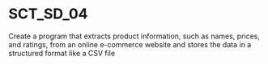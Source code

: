 # SCT_SD_04
Create a program that extracts product information, such as names, prices, and ratings, from an online e-commerce website and stores the data in a structured format like a CSV file 
